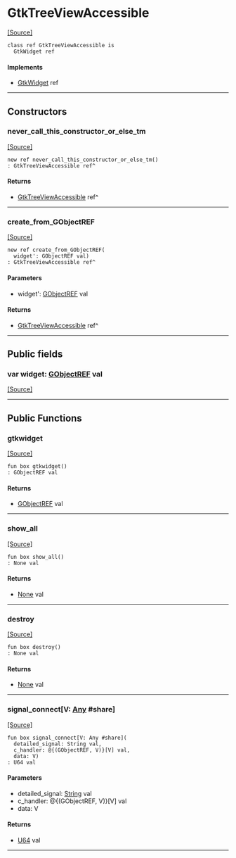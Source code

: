 # GtkTreeViewAccessible
<span class="source-link">[[Source]](src/gtk3/GtkTreeViewAccessible.md#L6)</span>
```pony
class ref GtkTreeViewAccessible is
  GtkWidget ref
```

#### Implements

* [GtkWidget](gtk3-GtkWidget.md) ref

---

## Constructors

### never_call_this_constructor_or_else_tm
<span class="source-link">[[Source]](src/gtk3/GtkTreeViewAccessible.md#L10)</span>


```pony
new ref never_call_this_constructor_or_else_tm()
: GtkTreeViewAccessible ref^
```

#### Returns

* [GtkTreeViewAccessible](gtk3-GtkTreeViewAccessible.md) ref^

---

### create_from_GObjectREF
<span class="source-link">[[Source]](src/gtk3/GtkTreeViewAccessible.md#L13)</span>


```pony
new ref create_from_GObjectREF(
  widget': GObjectREF val)
: GtkTreeViewAccessible ref^
```
#### Parameters

*   widget': [GObjectREF](gtk3-..-gobject-GObjectREF.md) val

#### Returns

* [GtkTreeViewAccessible](gtk3-GtkTreeViewAccessible.md) ref^

---

## Public fields

### var widget: [GObjectREF](gtk3-..-gobject-GObjectREF.md) val
<span class="source-link">[[Source]](src/gtk3/GtkTreeViewAccessible.md#L7)</span>



---

## Public Functions

### gtkwidget
<span class="source-link">[[Source]](src/gtk3/GtkTreeViewAccessible.md#L9)</span>


```pony
fun box gtkwidget()
: GObjectREF val
```

#### Returns

* [GObjectREF](gtk3-..-gobject-GObjectREF.md) val

---

### show_all
<span class="source-link">[[Source]](src/gtk3/GtkWidget.md#L4)</span>


```pony
fun box show_all()
: None val
```

#### Returns

* [None](builtin-None.md) val

---

### destroy
<span class="source-link">[[Source]](src/gtk3/GtkWidget.md#L7)</span>


```pony
fun box destroy()
: None val
```

#### Returns

* [None](builtin-None.md) val

---

### signal_connect\[V: [Any](builtin-Any.md) #share\]
<span class="source-link">[[Source]](src/gtk3/GtkWidget.md#L10)</span>


```pony
fun box signal_connect[V: Any #share](
  detailed_signal: String val,
  c_handler: @{(GObjectREF, V)}[V] val,
  data: V)
: U64 val
```
#### Parameters

*   detailed_signal: [String](builtin-String.md) val
*   c_handler: @{(GObjectREF, V)}[V] val
*   data: V

#### Returns

* [U64](builtin-U64.md) val

---


